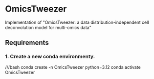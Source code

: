 # OmicsTweezer
Implementation of "OmicsTweezer: a data distribution-independent cell deconvolution model for multi-omics data"

## Requirements

### 1. Create a new conda environmenty.

///bash
conda create -n OmicsTweezer python=3.12
conda activate OmicsTweezer

